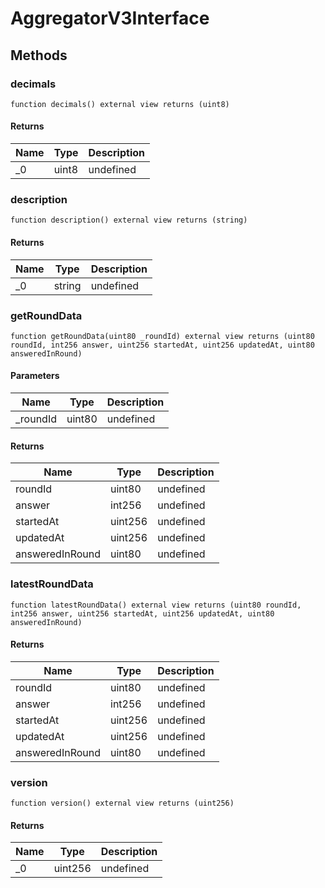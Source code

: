 # AggregatorV3Interface









## Methods

### decimals

```solidity
function decimals() external view returns (uint8)
```






#### Returns

| Name | Type | Description |
|---|---|---|
| _0 | uint8 | undefined

### description

```solidity
function description() external view returns (string)
```






#### Returns

| Name | Type | Description |
|---|---|---|
| _0 | string | undefined

### getRoundData

```solidity
function getRoundData(uint80 _roundId) external view returns (uint80 roundId, int256 answer, uint256 startedAt, uint256 updatedAt, uint80 answeredInRound)
```





#### Parameters

| Name | Type | Description |
|---|---|---|
| _roundId | uint80 | undefined

#### Returns

| Name | Type | Description |
|---|---|---|
| roundId | uint80 | undefined
| answer | int256 | undefined
| startedAt | uint256 | undefined
| updatedAt | uint256 | undefined
| answeredInRound | uint80 | undefined

### latestRoundData

```solidity
function latestRoundData() external view returns (uint80 roundId, int256 answer, uint256 startedAt, uint256 updatedAt, uint80 answeredInRound)
```






#### Returns

| Name | Type | Description |
|---|---|---|
| roundId | uint80 | undefined
| answer | int256 | undefined
| startedAt | uint256 | undefined
| updatedAt | uint256 | undefined
| answeredInRound | uint80 | undefined

### version

```solidity
function version() external view returns (uint256)
```






#### Returns

| Name | Type | Description |
|---|---|---|
| _0 | uint256 | undefined




